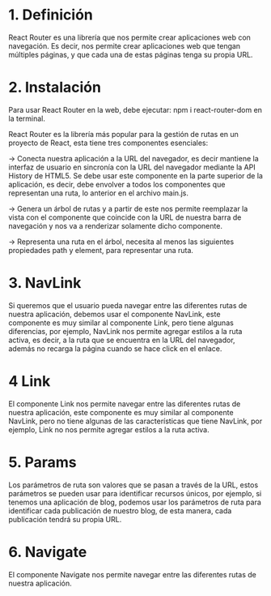 # 1. Definición
React Router es una librería que nos permite crear aplicaciones web con navegación. Es decir, nos permite crear aplicaciones web que tengan múltiples páginas, y que cada una de estas páginas tenga su propia URL.

# 2. Instalación

Para usar React Router en la web, debe ejecutar:
    npm i react-router-dom en la terminal. 

React Router es la librería más popular para la gestión de rutas en un proyecto de React, esta tiene tres componentes esenciales:

<BrowserRouter/> → Conecta nuestra aplicación a la URL del navegador, es decir mantiene la interfaz de usuario en sincronía con la URL del navegador mediante la API History de HTML5. Se debe usar este componente en la parte superior de la aplicación, es decir, debe envolver a todos los componentes que representan una ruta, lo anterior en el archivo main.js.

<Routes/> → Genera un árbol de rutas y a partir de este nos permite reemplazar la vista con el componente que coincide con la URL de nuestra barra de navegación y nos va a renderizar solamente dicho componente.

<Route/> → Representa una ruta en el árbol, necesita al menos las siguientes propiedades path y element, para representar una ruta.

# 3. NavLink
Si queremos que el usuario pueda navegar entre las diferentes rutas de nuestra aplicación, debemos usar el componente NavLink, este componente es muy similar al componente Link, pero tiene algunas diferencias, por ejemplo, NavLink nos permite agregar estilos a la ruta activa, es decir, a la ruta que se encuentra en la URL del navegador, además no recarga la página cuando se hace click en el enlace.

# 4 Link
El componente Link nos permite navegar entre las diferentes rutas de nuestra aplicación, este componente es muy similar al componente NavLink, pero no tiene algunas de las características que tiene NavLink, por ejemplo, Link no nos permite agregar estilos a la ruta activa.

# 5. Params
Los parámetros de ruta son valores que se pasan a través de la URL, estos parámetros se pueden usar para identificar recursos únicos, por ejemplo, si tenemos una aplicación de blog, podemos usar los parámetros de ruta para identificar cada publicación de nuestro blog, de esta manera, cada publicación tendrá su propia URL.

# 6. Navigate
El componente Navigate nos permite navegar entre las diferentes rutas de nuestra aplicación. 
<!-- https://www.escuelafrontend.com/react-router-6 -->